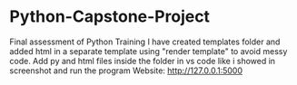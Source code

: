 # Python-Capstone-Project
Final assessment of Python Training 
I have created templates folder and added html in a separate template using "render template" to avoid messy code. 
Add py and html files inside the folder in vs code like i showed in screenshot and run the program
Website: http://127.0.0.1:5000
